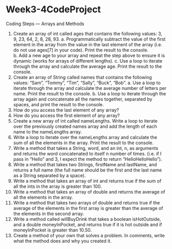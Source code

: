 # Week3-4CodeProject
Coding Steps — Arrays and Methods
1.	Create an array of int called ages that contains the following values: 3, 9, 23, 64, 2, 8, 28, 93.
a.	Programmatically subtract the value of the first element in the array from the value in the last element of the array (i.e. do not use ages[7] in your code). Print the result to the console.  
b.	Add a new age to your array and repeat the step above to ensure it is dynamic (works for arrays of different lengths).
c.	Use a loop to iterate through the array and calculate the average age. Print the result to the console.
2.	Create an array of String called names that contains the following values: “Sam”, “Tommy”, “Tim”, “Sally”, “Buck”, “Bob”.
a.	Use a loop to iterate through the array and calculate the average number of letters per name. Print the result to the console.
b.	Use a loop to iterate through the array again and concatenate all the names together, separated by spaces, and print the result to the console.
3.	How do you access the last element of any array?
4.	How do you access the first element of any array?
5.	Create a new array of int called nameLengths. Write a loop to iterate over the previously created names array and add the length of each name to the nameLengths array.
6.	Write a loop to iterate over the nameLengths array and calculate the sum of all the elements in the array. Print the result to the console.
7.	Write a method that takes a String, word, and an int, n, as arguments and returns the word concatenated to itself n number of times. (i.e. if I pass in “Hello” and 3, I expect the method to return “HelloHelloHello”).
8.	Write a method that takes two Strings, firstName and lastName, and returns a full name (the full name should be the first and the last name as a String separated by a space).
9.	Write a method that takes an array of int and returns true if the sum of all the ints in the array is greater than 100.
10.	Write a method that takes an array of double and returns the average of all the elements in the array.
11.	Write a method that takes two arrays of double and returns true if the average of the elements in the first array is greater than the average of the elements in the second array.
12.	Write a method called willBuyDrink that takes a boolean isHotOutside, and a double moneyInPocket, and returns true if it is hot outside and if moneyInPocket is greater than 10.50.
13.	Create a method of your own that solves a problem. In comments, write what the method does and why you created it.
